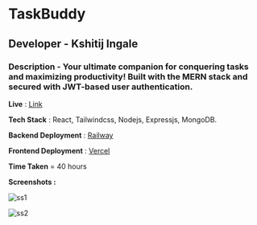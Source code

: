 # TaskBuddy

## Developer - Kshitij Ingale

### Description - Your ultimate companion for conquering tasks and maximizing productivity! Built with the MERN stack and secured with JWT-based user authentication.

**Live** : [Link](https://task-manager-kshitij.vercel.app/)

 **Tech Stack** : React, Tailwindcss, Nodejs, Expressjs, MongoDB.

 **Backend Deployment** : [Railway](https://railway.app/)

 **Frontend Deployment** : [Vercel](https://vercel.com/)

 **Time Taken** = 40 hours

 **Screenshots :**

 ![ss1](src/assets/SS/1.png)

 ![ss2](src/assets/SS/2.png)